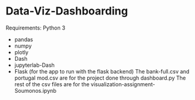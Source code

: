 # Data-Viz-Dashboarding

Requirements:
Python 3
- pandas
- numpy
- plotly
- Dash
- jupyterlab-Dash
- Flask (for the app to run with the flask backend)
The bank-full.csv and portugal mod.csv are for the project done through dashboard.py
The rest of the csv files are for the visualization-assignment-Soumonos.ipynb

